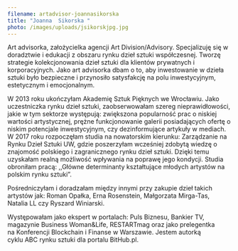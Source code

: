 ```yaml
---
filename: artadvisor-joannasikorska
title: "Joanna  Sikorska "
photo: /images/uploads/jsikorskjpg.jpg
---
```

Art advisorka, założycielka agencji Art Division/Advisory. Specjalizuję się w doradztwie i edukacji z obszaru rynku dzieł sztuki współczesnej. Tworzę strategie kolekcjonowania dzieł sztuki dla klientów prywatnych i korporacyjnych. Jako art advisorka dbam o to, aby inwestowanie w dzieła sztuki było bezpieczne i przynosiło satysfakcję na polu inwestycyjnym, estetycznym i emocjonalnym. 

W 2013 roku ukończyłam Akademię Sztuk Pięknych we Wrocławiu. Jako uczestniczka rynku dzieł sztuki, zaobserwowałam szereg nieprawidłowości, jakie w tym sektorze występują: zwiększona popularność prac o niskiej wartości artystycznej, prężne funkcjonowanie galerii posiadających ofertę o niskim potencjale inwestycyjnym, czy dezinformujące artykuły w mediach. W 2017 roku rozpoczęłam studia na nowatorskim kierunku: Zarządzanie na Rynku Dzieł Sztuki UW, gdzie poszerzyłam wcześniej zdobytą wiedzę o znajomość polskiego i zagranicznego rynku dzieł sztuki. Dzięki temu uzyskałam realną możliwość wpływania na poprawę jego kondycji. Studia obroniłam pracą: ,,Główne determinanty kształtujące młodych artystów na polskim rynku sztuki”.

 Pośredniczyłam i doradzałam między innymi przy zakupie dzieł takich artystów jak: Roman Opałka, Erna Rosenstein, Małgorzata Mirga-Tas, Natalia LL czy Ryszard Winiarski. 

Występowałam jako ekspert w portalach: Puls Biznesu, Bankier TV, magazynie Business Woman&Life, RESTARTmag oraz jako prelegentka na Konferencji Blockchain i Finanse w Warszawie. Jestem autorką cyklu ABC rynku sztuki dla portalu BitHub.pl.